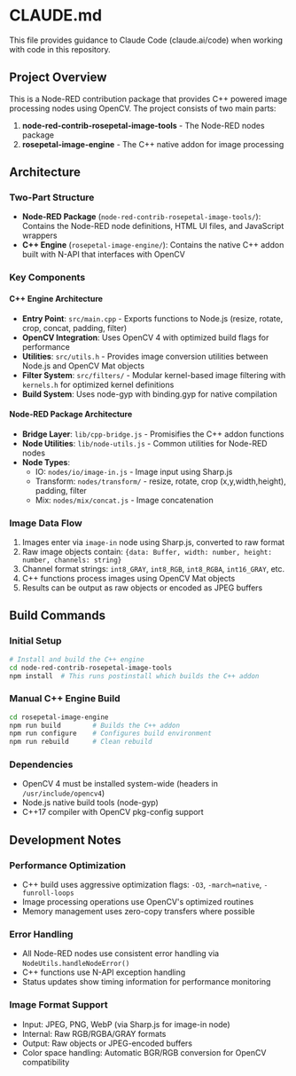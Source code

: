 # CLAUDE.md

This file provides guidance to Claude Code (claude.ai/code) when working with code in this repository.

## Project Overview

This is a Node-RED contribution package that provides C++ powered image processing nodes using OpenCV. The project consists of two main parts:

1. **node-red-contrib-rosepetal-image-tools** - The Node-RED nodes package
2. **rosepetal-image-engine** - The C++ native addon for image processing

## Architecture

### Two-Part Structure
- **Node-RED Package** (`node-red-contrib-rosepetal-image-tools/`): Contains the Node-RED node definitions, HTML UI files, and JavaScript wrappers
- **C++ Engine** (`rosepetal-image-engine/`): Contains the native C++ addon built with N-API that interfaces with OpenCV

### Key Components

#### C++ Engine Architecture
- **Entry Point**: `src/main.cpp` - Exports functions to Node.js (resize, rotate, crop, concat, padding, filter)
- **OpenCV Integration**: Uses OpenCV 4 with optimized build flags for performance
- **Utilities**: `src/utils.h` - Provides image conversion utilities between Node.js and OpenCV Mat objects
- **Filter System**: `src/filters/` - Modular kernel-based image filtering with `kernels.h` for optimized kernel definitions
- **Build System**: Uses node-gyp with binding.gyp for native compilation

#### Node-RED Package Architecture
- **Bridge Layer**: `lib/cpp-bridge.js` - Promisifies the C++ addon functions
- **Node Utilities**: `lib/node-utils.js` - Common utilities for Node-RED nodes
- **Node Types**: 
  - IO: `nodes/io/image-in.js` - Image input using Sharp.js
  - Transform: `nodes/transform/` - resize, rotate, crop (x,y,width,height), padding, filter
  - Mix: `nodes/mix/concat.js` - Image concatenation

### Image Data Flow
1. Images enter via `image-in` node using Sharp.js, converted to raw format
2. Raw image objects contain: `{data: Buffer, width: number, height: number, channels: string}`
3. Channel format strings: `int8_GRAY`, `int8_RGB`, `int8_RGBA`, `int16_GRAY`, etc.
4. C++ functions process images using OpenCV Mat objects
5. Results can be output as raw objects or encoded as JPEG buffers

## Build Commands

### Initial Setup
```bash
# Install and build the C++ engine
cd node-red-contrib-rosepetal-image-tools
npm install  # This runs postinstall which builds the C++ addon
```

### Manual C++ Engine Build
```bash
cd rosepetal-image-engine
npm run build        # Builds the C++ addon
npm run configure    # Configures build environment
npm run rebuild      # Clean rebuild
```

### Dependencies
- OpenCV 4 must be installed system-wide (headers in `/usr/include/opencv4`)
- Node.js native build tools (node-gyp)
- C++17 compiler with OpenCV pkg-config support

## Development Notes

### Performance Optimization
- C++ build uses aggressive optimization flags: `-O3`, `-march=native`, `-funroll-loops`
- Image processing operations use OpenCV's optimized routines
- Memory management uses zero-copy transfers where possible

### Error Handling
- All Node-RED nodes use consistent error handling via `NodeUtils.handleNodeError()`
- C++ functions use N-API exception handling
- Status updates show timing information for performance monitoring

### Image Format Support
- Input: JPEG, PNG, WebP (via Sharp.js for image-in node)
- Internal: Raw RGB/RGBA/GRAY formats
- Output: Raw objects or JPEG-encoded buffers
- Color space handling: Automatic BGR/RGB conversion for OpenCV compatibility